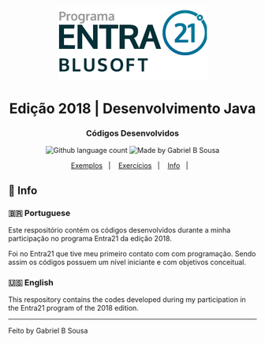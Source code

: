 <div align="center">
  <a href="https://blusoft.org.br/home/entra-21/">
  <img src="resources/images/Entra21-3-300x283.png" alt="Programa Entra21">
  </a>
  <h1>Edição 2018 | Desenvolvimento Java</h1>
</div>

<h3 align="center">
  Códigos Desenvolvidos
</h3>

<p align="center">
  <img alt="Github language count" src="https://img.shields.io/github/languages/count/gabrielbudke/entra21?color=007d99&style=plastic">

  <img alt="Made by Gabriel B Sousa" src="https://img.shields.io/badge/made%20by-Gabriel%20B%20Sousa-007d99">
</p>

<p align="center">
  <a href="https://github.com/gabrielbudke/entra21/tree/master/src/br/com/entra21/exemplos">Exemplos</a>&nbsp;&nbsp;&nbsp;|&nbsp;&nbsp;&nbsp;
  <a href="https://github.com/gabrielbudke/entra21/tree/master/src/br/com/entra21/exercicios">Exercícios</a>&nbsp;&nbsp;&nbsp;|&nbsp;&nbsp;&nbsp;
  <a href="#pushpin-info">Info</a>&nbsp;&nbsp;&nbsp;|&nbsp;&nbsp;&nbsp;
</p>

## :pushpin: Info

### :brazil: Portuguese

Este respositório contém os códigos desenvolvidos durante a minha participação no programa Entra21 da edição 2018.

Foi no Entra21 que tive meu primeiro contato com com programação. Sendo assim os códigos possuem um nível iniciante e com objetivos conceitual.

### :us: English

This respository contains the codes developed during my participation in the Entra21 program of the 2018 edition.

---
Feito by Gabriel B Sousa
